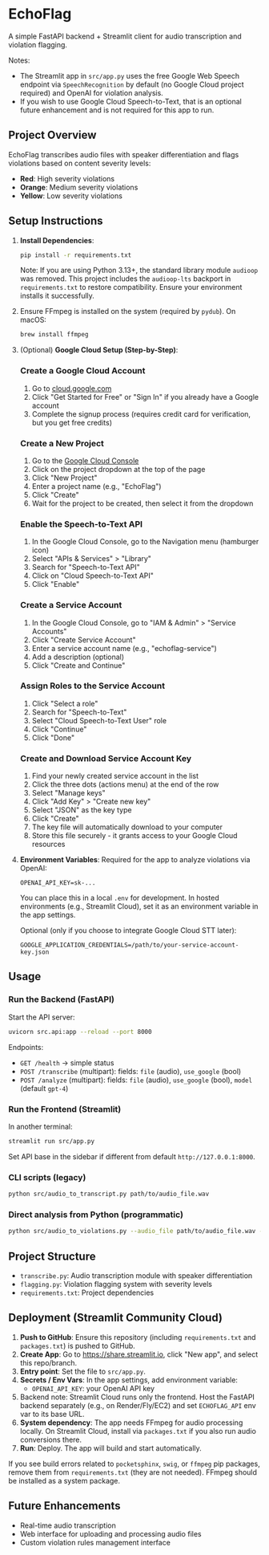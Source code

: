 # EchoFlag

A simple FastAPI backend + Streamlit client for audio transcription and violation flagging.

Notes:
- The Streamlit app in `src/app.py` uses the free Google Web Speech endpoint via `SpeechRecognition` by default (no Google Cloud project required) and OpenAI for violation analysis.
- If you wish to use Google Cloud Speech-to-Text, that is an optional future enhancement and is not required for this app to run.

## Project Overview

EchoFlag transcribes audio files with speaker differentiation and flags violations based on content severity levels:
- **Red**: High severity violations
- **Orange**: Medium severity violations
- **Yellow**: Low severity violations

## Setup Instructions

1. **Install Dependencies**:
   ```bash
   pip install -r requirements.txt
   ```
   Note: If you are using Python 3.13+, the standard library module `audioop` was removed. This project includes the `audioop-lts` backport in `requirements.txt` to restore compatibility. Ensure your environment installs it successfully.

2. Ensure FFmpeg is installed on the system (required by `pydub`). On macOS:
   ```bash
   brew install ffmpeg
   ```

2. (Optional) **Google Cloud Setup (Step-by-Step)**:

   ### Create a Google Cloud Account
   1. Go to [cloud.google.com](https://cloud.google.com/)
   2. Click "Get Started for Free" or "Sign In" if you already have a Google account
   3. Complete the signup process (requires credit card for verification, but you get free credits)

   ### Create a New Project
   1. Go to the [Google Cloud Console](https://console.cloud.google.com/)
   2. Click on the project dropdown at the top of the page
   3. Click "New Project"
   4. Enter a project name (e.g., "EchoFlag")
   5. Click "Create"
   6. Wait for the project to be created, then select it from the dropdown

   ### Enable the Speech-to-Text API
   1. In the Google Cloud Console, go to the Navigation menu (hamburger icon)
   2. Select "APIs & Services" > "Library"
   3. Search for "Speech-to-Text API"
   4. Click on "Cloud Speech-to-Text API"
   5. Click "Enable"

   ### Create a Service Account
   1. In the Google Cloud Console, go to "IAM & Admin" > "Service Accounts"
   2. Click "Create Service Account"
   3. Enter a service account name (e.g., "echoflag-service")
   4. Add a description (optional)
   5. Click "Create and Continue"

   ### Assign Roles to the Service Account
   1. Click "Select a role"
   2. Search for "Speech-to-Text"
   3. Select "Cloud Speech-to-Text User" role
   4. Click "Continue"
   5. Click "Done"

   ### Create and Download Service Account Key
   1. Find your newly created service account in the list
   2. Click the three dots (actions menu) at the end of the row
   3. Select "Manage keys"
   4. Click "Add Key" > "Create new key"
   5. Select "JSON" as the key type
   6. Click "Create"
   7. The key file will automatically download to your computer
   8. Store this file securely - it grants access to your Google Cloud resources

3. **Environment Variables**:
   Required for the app to analyze violations via OpenAI:
   ```
   OPENAI_API_KEY=sk-...
   ```
   You can place this in a local `.env` for development. In hosted environments (e.g., Streamlit Cloud), set it as an environment variable in the app settings. 
   
   Optional (only if you choose to integrate Google Cloud STT later):
   ```
   GOOGLE_APPLICATION_CREDENTIALS=/path/to/your-service-account-key.json
   ```

## Usage

### Run the Backend (FastAPI)

Start the API server:

```bash
uvicorn src.api:app --reload --port 8000
```

Endpoints:

- `GET /health` → simple status
- `POST /transcribe` (multipart): fields: `file` (audio), `use_google` (bool)
- `POST /analyze` (multipart): fields: `file` (audio), `use_google` (bool), `model` (default `gpt-4`)

### Run the Frontend (Streamlit)

In another terminal:

```bash
streamlit run src/app.py
```

Set API base in the sidebar if different from default `http://127.0.0.1:8000`.

### CLI scripts (legacy)

```bash
python src/audio_to_transcript.py path/to/audio_file.wav
```

### Direct analysis from Python (programmatic)

```bash
python src/audio_to_violations.py --audio_file path/to/audio_file.wav --use-google --model gpt-4
```

## Project Structure

- `transcribe.py`: Audio transcription module with speaker differentiation
- `flagging.py`: Violation flagging system with severity levels
- `requirements.txt`: Project dependencies

## Deployment (Streamlit Community Cloud)

1. **Push to GitHub**: Ensure this repository (including `requirements.txt` and `packages.txt`) is pushed to GitHub.
2. **Create App**: Go to https://share.streamlit.io, click "New app", and select this repo/branch.
3. **Entry point**: Set the file to `src/app.py`.
4. **Secrets / Env Vars**: In the app settings, add environment variable:
   - `OPENAI_API_KEY`: your OpenAI API key
5. Backend note: Streamlit Cloud runs only the frontend. Host the FastAPI backend separately (e.g., on Render/Fly/EC2) and set `ECHOFLAG_API` env var to its base URL.
6. **System dependency**: The app needs FFmpeg for audio processing locally. On Streamlit Cloud, install via `packages.txt` if you also run audio conversions there.
6. **Run**: Deploy. The app will build and start automatically.

If you see build errors related to `pocketsphinx`, `swig`, or `ffmpeg` pip packages, remove them from `requirements.txt` (they are not needed). FFmpeg should be installed as a system package.

## Future Enhancements

- Real-time audio transcription
- Web interface for uploading and processing audio files
- Custom violation rules management interface

